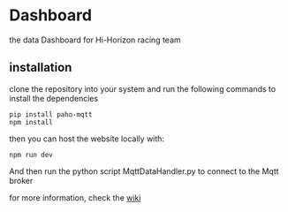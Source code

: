 # Dashboard
the data Dashboard for Hi-Horizon racing team

## installation
clone the repository into your system and run the following commands to install the dependencies
```
pip install paho-mqtt
npm install
```
then you can host the website locally with:
```
npm run dev
```
And then run the python script MqttDataHandler.py to connect to the Mqtt broker

for more information, check the [wiki](https://github.com/Hi-Horizon/Dashboard/wiki)
